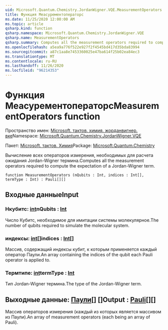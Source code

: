 ```yaml
---
uid: Microsoft.Quantum.Chemistry.JordanWigner.VQE.MeasurementOperators
title: Функция Меасурементоператорс
ms.date: 11/25/2020 12:00:00 AM
ms.topic: article
qsharp.kind: function
qsharp.namespace: Microsoft.Quantum.Chemistry.JordanWigner.VQE
qsharp.name: MeasurementOperators
qsharp.summary: Computes all the measurement operators required to compute the expectation of a Jordan-Wigner term.
ms.openlocfilehash: a5ea9a776f522e927f2f4545bd417d35bda83994
ms.sourcegitcommit: a87c1aa8e7453360025e47ba614f25b02ea84ec3
ms.translationtype: MT
ms.contentlocale: ru-RU
ms.lasthandoff: 11/26/2020
ms.locfileid: "96214353"
---
```

# <a name="measurementoperators-function"></a><span data-ttu-id="5c1cb-102">Функция Меасурементоператорс</span><span class="sxs-lookup"><span data-stu-id="5c1cb-102">MeasurementOperators function</span></span>

<span data-ttu-id="5c1cb-103">Пространство имен: [Microsoft. тактов. химия. жорданвигнер. вке](xref:Microsoft.Quantum.Chemistry.JordanWigner.VQE)</span><span class="sxs-lookup"><span data-stu-id="5c1cb-103">Namespace: [Microsoft.Quantum.Chemistry.JordanWigner.VQE](xref:Microsoft.Quantum.Chemistry.JordanWigner.VQE)</span></span>

<span data-ttu-id="5c1cb-104">Пакет: [Microsoft. тактов. Химия](https://nuget.org/packages/Microsoft.Quantum.Chemistry)</span><span class="sxs-lookup"><span data-stu-id="5c1cb-104">Package: [Microsoft.Quantum.Chemistry](https://nuget.org/packages/Microsoft.Quantum.Chemistry)</span></span>


<span data-ttu-id="5c1cb-105">Вычисление всех операторов измерения, необходимых для расчета ожидания Jordan-Wigner термина.</span><span class="sxs-lookup"><span data-stu-id="5c1cb-105">Computes all the measurement operators required to compute the expectation of a Jordan-Wigner term.</span></span>

```qsharp
function MeasurementOperators (nQubits : Int, indices : Int[], termType : Int) : Pauli[][]
```


## <a name="input"></a><span data-ttu-id="5c1cb-106">Входные данные</span><span class="sxs-lookup"><span data-stu-id="5c1cb-106">Input</span></span>

### <a name="nqubits--int"></a><span data-ttu-id="5c1cb-107">Нкубитс: [int](xref:microsoft.quantum.lang-ref.int)</span><span class="sxs-lookup"><span data-stu-id="5c1cb-107">nQubits : [Int](xref:microsoft.quantum.lang-ref.int)</span></span>

<span data-ttu-id="5c1cb-108">Число Кубитс, необходимое для имитации системы молекулярное.</span><span class="sxs-lookup"><span data-stu-id="5c1cb-108">The number of qubits required to simulate the molecular system.</span></span>


### <a name="indices--int"></a><span data-ttu-id="5c1cb-109">индексы: [int](xref:microsoft.quantum.lang-ref.int)[]</span><span class="sxs-lookup"><span data-stu-id="5c1cb-109">indices : [Int](xref:microsoft.quantum.lang-ref.int)[]</span></span>

<span data-ttu-id="5c1cb-110">Массив, содержащий индексы кубит, к которым применяется каждый оператор Паули.</span><span class="sxs-lookup"><span data-stu-id="5c1cb-110">An array containing the indices of the qubit each Pauli operator is applied to.</span></span>


### <a name="termtype--int"></a><span data-ttu-id="5c1cb-111">Термтипе: [int](xref:microsoft.quantum.lang-ref.int)</span><span class="sxs-lookup"><span data-stu-id="5c1cb-111">termType : [Int](xref:microsoft.quantum.lang-ref.int)</span></span>

<span data-ttu-id="5c1cb-112">Тип Jordan-Wigner термина.</span><span class="sxs-lookup"><span data-stu-id="5c1cb-112">The type of the Jordan-Wigner term.</span></span>



## <a name="output--pauli"></a><span data-ttu-id="5c1cb-113">Выходные данные: [Паули](xref:microsoft.quantum.lang-ref.pauli)[] []</span><span class="sxs-lookup"><span data-stu-id="5c1cb-113">Output : [Pauli](xref:microsoft.quantum.lang-ref.pauli)[][]</span></span>

<span data-ttu-id="5c1cb-114">Массив операторов измерения (каждый из которых является массивом из Паули).</span><span class="sxs-lookup"><span data-stu-id="5c1cb-114">An array of measurement operators (each being an array of Pauli).</span></span>